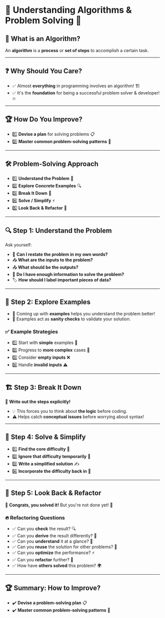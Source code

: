 # 🧠 Understanding Algorithms & Problem Solving 🚀

## 🤖 What is an Algorithm?

An **algorithm** is a **process** or **set of steps** to accomplish a certain task.

---

## ❓ Why Should You Care?

- ✅ Almost **everything** in programming involves an algorithm! 🏗️
- ✅ It's the **foundation** for being a successful problem solver & developer! 🔥

---

## 🏆 How Do You Improve?

- 1️⃣ **Devise a plan** for solving problems 📋
- 2️⃣ **Master common problem-solving patterns** 🧩

---

## 🛠️ Problem-Solving Approach

- 1️⃣ **Understand the Problem** 🤔
- 2️⃣ **Explore Concrete Examples** 🔍
- 3️⃣ **Break It Down** 📌
- 4️⃣ **Solve / Simplify** ⚡
- 5️⃣ **Look Back & Refactor** 🔄

---

## 🔍 Step 1: Understand the Problem

Ask yourself:

- 🤷 **Can I restate the problem in my own words?**
- 📥 **What are the inputs to the problem?**
- 📤 **What should be the outputs?**
- 🔑 **Do I have enough information to solve the problem?**
- 🏷️ **How should I label important pieces of data?**

---

## 🌟 Step 2: Explore Examples

- 🔹 Coming up with **examples** helps you understand the problem better!
- 🔹 Examples act as **sanity checks** to validate your solution.

### ✅ Example Strategies

- 1️⃣ Start with **simple** examples 📌
- 2️⃣ Progress to **more complex** cases 🔄
- 3️⃣ Consider **empty inputs** ❌
- 4️⃣ Handle **invalid inputs** ⚠️

---

## 🏗️ Step 3: Break It Down

📌 **Write out the steps explicitly!**

- 💡 This forces you to think about **the logic** before coding.
- ⚠️ Helps catch **conceptual issues** before worrying about syntax!

---

## 🔧 Step 4: Solve & Simplify

- 1️⃣ **Find the core difficulty** 🧐
- 2️⃣ **Ignore that difficulty temporarily** 🚧
- 3️⃣ **Write a simplified solution** ✍️
- 4️⃣ **Incorporate the difficulty back in** 🔁

---

## 🔄 Step 5: Look Back & Refactor

🎉 **Congrats, you solved it!** But you're not done yet! 🚀

### 🔥 Refactoring Questions

- ✅ Can you **check** the result? 🔍
- ✅ Can you **derive** the result differently? 🧐
- ✅ Can you **understand** it at a glance? 👀
- ✅ Can you **reuse** the solution for other problems? 🔄
- ✅ Can you **optimize** the performance? ⚡
- ✅ Can you **refactor** further? 🔧
- ✅ How have **others solved** this problem? 🌍

---

## 🏆 Summary: How to Improve?

- ✔️ **Devise a problem-solving plan** 📋
- ✔️ **Master common problem-solving patterns** 🧠
